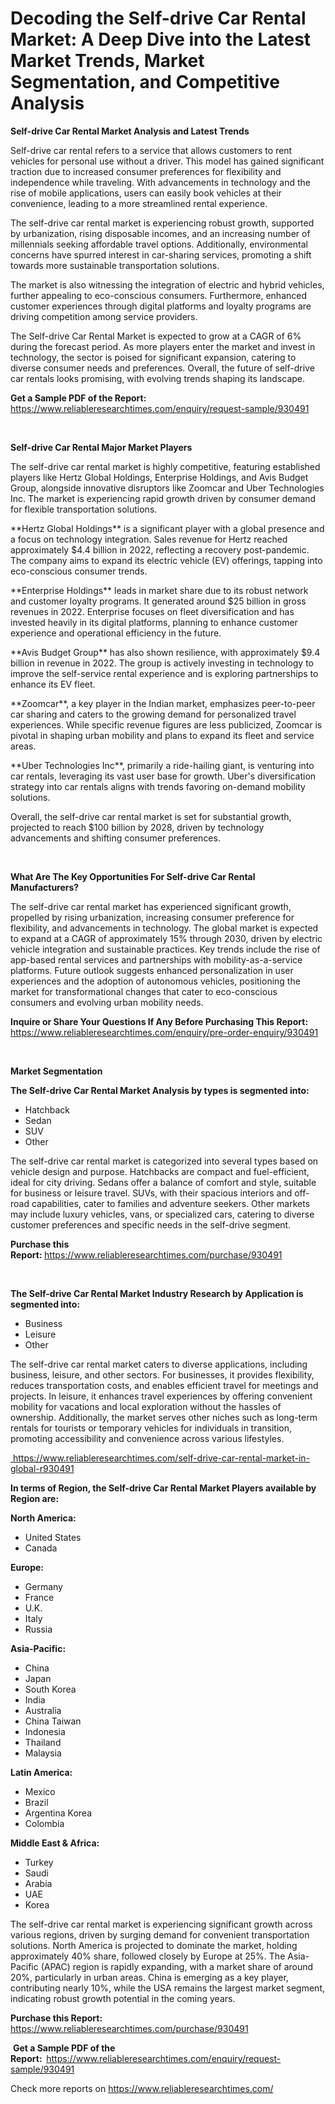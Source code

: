 <p><h1>Decoding the Self-drive Car Rental Market: A Deep Dive into the Latest Market Trends, Market Segmentation, and Competitive Analysis</h1></p><p><strong>Self-drive Car Rental Market Analysis and Latest Trends</strong></p>
<p><p>Self-drive car rental refers to a service that allows customers to rent vehicles for personal use without a driver. This model has gained significant traction due to increased consumer preferences for flexibility and independence while traveling. With advancements in technology and the rise of mobile applications, users can easily book vehicles at their convenience, leading to a more streamlined rental experience.</p><p>The self-drive car rental market is experiencing robust growth, supported by urbanization, rising disposable incomes, and an increasing number of millennials seeking affordable travel options. Additionally, environmental concerns have spurred interest in car-sharing services, promoting a shift towards more sustainable transportation solutions. </p><p>The market is also witnessing the integration of electric and hybrid vehicles, further appealing to eco-conscious consumers. Furthermore, enhanced customer experiences through digital platforms and loyalty programs are driving competition among service providers.</p><p>The Self-drive Car Rental Market is expected to grow at a CAGR of 6% during the forecast period. As more players enter the market and invest in technology, the sector is poised for significant expansion, catering to diverse consumer needs and preferences. Overall, the future of self-drive car rentals looks promising, with evolving trends shaping its landscape.</p></p>
<p><strong>Get a Sample PDF of the Report:&nbsp;</strong> <a href="https://www.reliableresearchtimes.com/enquiry/request-sample/930491?utm_campaign=2210&utm_medium=2&utm_source=Github&utm_content=ia&utm_term=21032025&utm_id=self-drive-car-rental">https://www.reliableresearchtimes.com/enquiry/request-sample/930491</a></p>
<p>&nbsp;</p>
<p><strong>Self-drive Car Rental Major Market Players</strong></p>
<p><p>The self-drive car rental market is highly competitive, featuring established players like Hertz Global Holdings, Enterprise Holdings, and Avis Budget Group, alongside innovative disruptors like Zoomcar and Uber Technologies Inc. The market is experiencing rapid growth driven by consumer demand for flexible transportation solutions.</p><p>**Hertz Global Holdings** is a significant player with a global presence and a focus on technology integration. Sales revenue for Hertz reached approximately $4.4 billion in 2022, reflecting a recovery post-pandemic. The company aims to expand its electric vehicle (EV) offerings, tapping into eco-conscious consumer trends.</p><p>**Enterprise Holdings** leads in market share due to its robust network and customer loyalty programs. It generated around $25 billion in gross revenues in 2022. Enterprise focuses on fleet diversification and has invested heavily in its digital platforms, planning to enhance customer experience and operational efficiency in the future.</p><p>**Avis Budget Group** has also shown resilience, with approximately $9.4 billion in revenue in 2022. The group is actively investing in technology to improve the self-service rental experience and is exploring partnerships to enhance its EV fleet.</p><p>**Zoomcar**, a key player in the Indian market, emphasizes peer-to-peer car sharing and caters to the growing demand for personalized travel experiences. While specific revenue figures are less publicized, Zoomcar is pivotal in shaping urban mobility and plans to expand its fleet and service areas.</p><p>**Uber Technologies Inc**, primarily a ride-hailing giant, is venturing into car rentals, leveraging its vast user base for growth. Uber's diversification strategy into car rentals aligns with trends favoring on-demand mobility solutions.</p><p>Overall, the self-drive car rental market is set for substantial growth, projected to reach $100 billion by 2028, driven by technology advancements and shifting consumer preferences.</p></p>
<p>&nbsp;</p>
<p><strong>What Are The Key Opportunities For Self-drive Car Rental Manufacturers?</strong></p>
<p><p>The self-drive car rental market has experienced significant growth, propelled by rising urbanization, increasing consumer preference for flexibility, and advancements in technology. The global market is expected to expand at a CAGR of approximately 15% through 2030, driven by electric vehicle integration and sustainable practices. Key trends include the rise of app-based rental services and partnerships with mobility-as-a-service platforms. Future outlook suggests enhanced personalization in user experiences and the adoption of autonomous vehicles, positioning the market for transformational changes that cater to eco-conscious consumers and evolving urban mobility needs.</p></p>
<p><strong>Inquire or Share Your Questions If Any Before Purchasing This Report:</strong> <a href="https://www.reliableresearchtimes.com/enquiry/pre-order-enquiry/930491?utm_campaign=2210&utm_medium=2&utm_source=Github&utm_content=ia&utm_term=21032025&utm_id=self-drive-car-rental">https://www.reliableresearchtimes.com/enquiry/pre-order-enquiry/930491</a></p>
<p>&nbsp;</p>
<p><strong>Market Segmentation</strong></p>
<p><strong>The Self-drive Car Rental Market Analysis by types is segmented into:</strong></p>
<p><ul><li>Hatchback</li><li>Sedan</li><li>SUV</li><li>Other</li></ul></p>
<p><p>The self-drive car rental market is categorized into several types based on vehicle design and purpose. Hatchbacks are compact and fuel-efficient, ideal for city driving. Sedans offer a balance of comfort and style, suitable for business or leisure travel. SUVs, with their spacious interiors and off-road capabilities, cater to families and adventure seekers. Other markets may include luxury vehicles, vans, or specialized cars, catering to diverse customer preferences and specific needs in the self-drive segment.</p></p>
<p><strong>Purchase this Report:&nbsp;</strong><a href="https://www.reliableresearchtimes.com/purchase/930491?utm_campaign=2210&utm_medium=2&utm_source=Github&utm_content=ia&utm_term=21032025&utm_id=self-drive-car-rental">https://www.reliableresearchtimes.com/purchase/930491</a></p>
<p>&nbsp;</p>
<p><strong>The Self-drive Car Rental Market Industry Research by Application is segmented into:</strong></p>
<p><ul><li>Business</li><li>Leisure</li><li>Other</li></ul></p>
<p><p>The self-drive car rental market caters to diverse applications, including business, leisure, and other sectors. For businesses, it provides flexibility, reduces transportation costs, and enables efficient travel for meetings and projects. In leisure, it enhances travel experiences by offering convenient mobility for vacations and local exploration without the hassles of ownership. Additionally, the market serves other niches such as long-term rentals for tourists or temporary vehicles for individuals in transition, promoting accessibility and convenience across various lifestyles.</p></p>
<p><a href="https://www.reliableresearchtimes.com/self-drive-car-rental-market-in-global-r930491?utm_campaign=2210&utm_medium=2&utm_source=Github&utm_content=ia&utm_term=21032025&utm_id=self-drive-car-rental">&nbsp;https://www.reliableresearchtimes.com/self-drive-car-rental-market-in-global-r930491</a></p>
<p><strong>In terms of Region, the Self-drive Car Rental Market Players available by Region are:</strong></p>
<p>
    <p> <strong> North America: </strong>
        <ul>
            <li>United States</li>
            <li>Canada</li>
        </ul>
        </p> 
    <p> <strong> Europe: </strong>
        <ul>
            <li>Germany</li>
            <li>France</li>
            <li>U.K.</li>
            <li>Italy</li>
            <li>Russia</li>
        </ul>
        </p> 
    <p> <strong> Asia-Pacific: </strong>
        <ul>
            <li>China</li>
            <li>Japan</li>
            <li>South Korea</li>
            <li>India</li>
            <li>Australia</li>
            <li>China Taiwan</li>
            <li>Indonesia</li>
            <li>Thailand</li>
            <li>Malaysia</li>
        </ul>
        </p> 
    <p> <strong> Latin America: </strong>
        <ul>
            <li>Mexico</li>
            <li>Brazil</li>
            <li>Argentina Korea</li>
            <li>Colombia</li>
        </ul>
        </p> 
    <p> <strong> Middle East & Africa: </strong>
        <ul>
            <li>Turkey</li>
            <li>Saudi</li>
            <li>Arabia</li>
            <li>UAE</li>
            <li>Korea</li>
        </ul>
    </p>
    </p>
<p><p>The self-drive car rental market is experiencing significant growth across various regions, driven by surging demand for convenient transportation solutions. North America is projected to dominate the market, holding approximately 40% share, followed closely by Europe at 25%. The Asia-Pacific (APAC) region is rapidly expanding, with a market share of around 20%, particularly in urban areas. China is emerging as a key player, contributing nearly 10%, while the USA remains the largest market segment, indicating robust growth potential in the coming years.</p></p>
<p><strong>Purchase this Report: </strong><a href="https://www.reliableresearchtimes.com/purchase/930491?utm_campaign=2210&utm_medium=2&utm_source=Github&utm_content=ia&utm_term=21032025&utm_id=self-drive-car-rental">https://www.reliableresearchtimes.com/purchase/930491</a></p>
<p>&nbsp;<strong>Get a Sample PDF of the Report:&nbsp;&nbsp;</strong><a href="https://www.reliableresearchtimes.com/enquiry/request-sample/930491?utm_campaign=2210&utm_medium=2&utm_source=Github&utm_content=ia&utm_term=21032025&utm_id=self-drive-car-rental">https://www.reliableresearchtimes.com/enquiry/request-sample/930491</a></p>
<p><strong></strong></p>
<p>Check more reports on <a href="https://www.reliableresearchtimes.com/?utm_campaign=2210&utm_medium=2&utm_source=Github&utm_content=ia&utm_term=21032025&utm_id=self-drive-car-rental">https://www.reliableresearchtimes.com/</a></p>